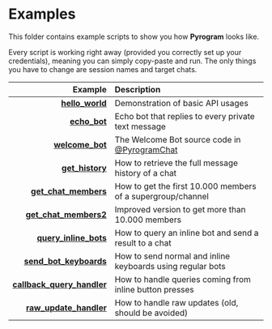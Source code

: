 # Examples

This folder contains example scripts to show you how **Pyrogram** looks like.

Every script is working right away (provided you correctly set up your credentials), meaning
you can simply copy-paste and run. The only things you have to change are session names and target chats.

Example | Description
---: | :---
[**hello_world**](hello_world.py) | Demonstration of basic API usages
[**echo_bot**](echo_bot.py) | Echo bot that replies to every private text message
[**welcome_bot**](welcome_bot.py) | The Welcome Bot source code in [@PyrogramChat](https://t.me/pyrogramchat)
[**get_history**](get_history.py) | How to retrieve the full message history of a chat
[**get_chat_members**](get_chat_members.py) | How to get the first 10.000 members of a supergroup/channel
[**get_chat_members2**](get_chat_members2.py) | Improved version to get more than 10.000 members
[**query_inline_bots**](query_inline_bots.py) | How to query an inline bot and send a result to a chat
[**send_bot_keyboards**](send_bot_keyboards.py) | How to send normal and inline keyboards using regular bots
[**callback_query_handler**](callback_query_handler.py) | How to handle queries coming from inline button presses
[**raw_update_handler**](raw_update_handler.py) | How to handle raw updates (old, should be avoided)
